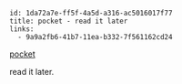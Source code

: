 ```
id: 1da72a7e-ff5f-4a5d-a316-ac5016017f77
title: pocket - read it later
links:
  - 9a9a2fb6-41b7-11ea-b332-7f561162cd24
```

[pocket](https://getpocket.com)

read it later.
